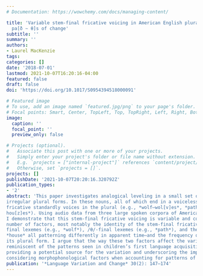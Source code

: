 ```yaml
---
# Documentation: https://wowchemy.com/docs/managing-content/

title: 'Variable stem-final fricative voicing in American English plurals: Different
  pa[ð ∼ θ]s of change'
subtitle: ''
summary: ''
authors:
- Laurel MacKenzie
tags:
categories: []
date: '2018-07-01'
lastmod: 2021-10-07T16:20:16-04:00
featured: false
draft: false
doi: 'https://doi.org/10.1017/S0954394518000091'

# Featured image
# To use, add an image named `featured.jpg/png` to your page's folder.
# Focal points: Smart, Center, TopLeft, Top, TopRight, Left, Right, BottomLeft, Bottom, BottomRight.
image:
  caption: ''
  focal_point: ''
  preview_only: false

# Projects (optional).
#   Associate this post with one or more of your projects.
#   Simply enter your project's folder or file name without extension.
#   E.g. `projects = ["internal-project"]` references `content/project/deep-learning/index.md`.
#   Otherwise, set `projects = []`.
projects: []
publishDate: '2021-10-07T20:20:16.320792Z'
publication_types:
- '2'
abstract: 'This paper investigates analogical leveling in a small set of English nouns that have
irregular plural forms. In these nouns, all of which end in a voiceless fricative, the
fricative standardly voices in the plural (e.g., *wolf–wol[v]es*, *path–pa[ð]s*, *house–
hou[z]es*). Using audio data from three large spoken corpora of American English,
I demonstrate that this stem-final fricative voicing is variable and conditioned by a
number of factors, most notably the identity of the stem-final fricative—with /f/-
final lexemes (e.g., *wolf*), /θ/-final lexemes (e.g., *path*), and the /s/-final lexeme
*house* all patterning differently in apparent time—and the frequency of a lexeme in
its plural form. I argue that the way these two factors affect the variation is
reminiscent of the patterns seen in children’s first language acquisition errors,
providing a potential source for the variation and underscoring the importance of
considering morphophonological factors when accounting for patterns of change.'
publication: '*Language Variation and Change* 30(2): 147–174'
---
```


